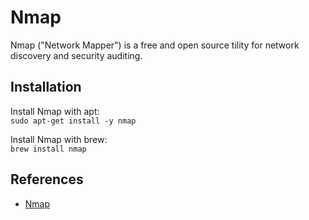 # Nmap

Nmap ("Network Mapper") is a free and open source tility for network discovery and security auditing.

## Installation 

Install Nmap with apt: \
```sudo apt-get install -y nmap```

Install Nmap with brew: \
```brew install nmap```

## References
* [Nmap](https://nmap.org/)
